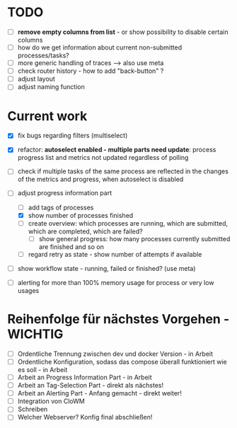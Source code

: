 # TODO

 - [ ] **remove empty columns from list** - or show possibility to disable certain columns
 - [ ] how do we get information about current non-submitted processes/tasks?
 - [ ] more generic handling of traces --> also use meta
 - [ ] check router history - how to add "back-button" ?
 - [ ] adjust layout
 - [ ] adjust naming function

# Current work
- [x] fix bugs regarding filters (multiselect) 
- [x] refactor: **autoselect enabled - multiple parts need update**: process progress list and metrics not updated regardless of polling
- [ ] check if multiple tasks of the same process are reflected in the changes of the metrics and progress, when autoselect is disabled
- [ ] adjust progress information part
  - [ ] add tags of processes
  - [x] show number of processes finished
  - [ ] create overview: which processes are running, which are submitted, which are completed, which are failed?
    - [ ] show general progress: how many processes currently submitted are finished and so on
  - [ ] regard retry as state - show number of attempts if available
- [ ] show workflow state - running, failed or finished? (use meta)
- [ ] alerting for more than 100% memory usage for process or very low usages


# Reihenfolge für nächstes Vorgehen - WICHTIG
- [ ] Ordentliche Trennung zwischen dev und docker Version - in Arbeit
- [ ] Ordentliche Konfiguration, sodass das compose überall funktioniert wie es soll - in Arbeit
- [ ] Arbeit an Progress Information Part - in Arbeit
- [ ] Arbeit an Tag-Selection Part - direkt als nächstes!
- [ ] Arbeit an Alerting Part - Anfang gemacht - direkt weiter!
- [ ] Integration von CloWM
- [ ] Schreiben
- [ ] Welcher Webserver? Konfig final abschließen!
